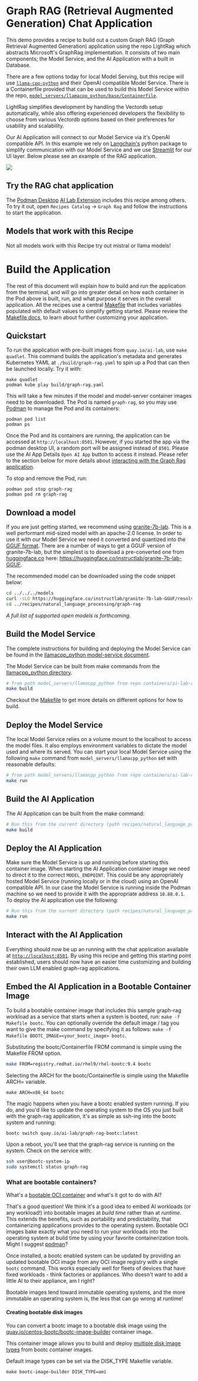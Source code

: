 # Graph RAG (Retrieval Augmented Generation) Chat Application

This demo provides a recipe to build out a custom Graph RAG (Graph Retrieval Augmented Generation) application using the repo LightRag which abstracts Microsoft's GraphRag implementation. It consists of two main components; the Model Service, and the AI Application with a built in Database.

There are a few options today for local Model Serving, but this recipe will use [`llama-cpp-python`](https://github.com/abetlen/llama-cpp-python) and their OpenAI compatible Model Service. There is a Containerfile provided that can be used to build this Model Service within the repo, [`model_servers/llamacpp_python/base/Containerfile`](/model_servers/llamacpp_python/base/Containerfile).

LightRag simplifies development by handling the Vectordb setup automatically, while also offering experienced developers the flexibility to choose from various Vectordb options based on their preferences for usability and scalability.

Our AI Application will connect to our Model Service via it's OpenAI compatible API. In this example we rely on [Langchain's](https://python.langchain.com/docs/get_started/introduction) python package to simplify communication with our Model Service and we use [Streamlit](https://streamlit.io/) for our UI layer. Below please see an example of the RAG application.     

![](/assets/rag_ui.png)


## Try the RAG chat application

The [Podman Desktop](https://podman-desktop.io) [AI Lab Extension](https://github.com/containers/podman-desktop-extension-ai-lab) includes this recipe among others. To try it out, open `Recipes Catalog` -> `Graph Rag` and follow the instructions to start the application.

## Models that work with this Recipe

Not all models work with this Recipe try out mistral or llama models! 

# Build the Application

The rest of this document will explain how to build and run the application from the terminal, and will
go into greater detail on how each container in the Pod above is built, run, and 
what purpose it serves in the overall application. All the recipes use a central [Makefile](../../common/Makefile.common) that includes variables populated with default values to simplify getting started. Please review the [Makefile docs](../../common/README.md), to learn about further customizing your application.

## Quickstart
To run the application with pre-built images from `quay.io/ai-lab`, use `make quadlet`. This command
builds the application's metadata and generates Kubernetes YAML at `./build/graph-rag.yaml` to spin up a Pod that can then be launched locally.
Try it with:

```
make quadlet
podman kube play build/graph-rag.yaml
```

This will take a few minutes if the model and model-server container images need to be downloaded. 
The Pod is named `graph-rag`, so you may use [Podman](https://podman.io) to manage the Pod and its containers:

```
podman pod list
podman ps
```

Once the Pod and its containers are running, the application can be accessed at `http://localhost:8501`. However, if you started the app via the podman desktop UI, a random port will be assigned instead of `8501`. Please use the AI App Details `Open AI App` button to access it instead. 
Please refer to the section below for more details about [interacting with the Graph Rag application](#interact-with-the-ai-application).

To stop and remove the Pod, run:

```
podman pod stop graph-rag
podman pod rm graph-rag
```

## Download a model

If you are just getting started, we recommend using [granite-7b-lab](https://huggingface.co/instructlab/granite-7b-lab). This is a well
performant mid-sized model with an apache-2.0 license. In order to use it with our Model Service we need it converted
and quantized into the [GGUF format](https://github.com/ggerganov/ggml/blob/master/docs/gguf.md). There are a number of
ways to get a GGUF version of granite-7b-lab, but the simplest is to download a pre-converted one from
[huggingface.co](https://huggingface.co) here: https://huggingface.co/instructlab/granite-7b-lab-GGUF.

The recommended model can be downloaded using the code snippet below:

```bash
cd ../../../models
curl -sLO https://huggingface.co/instructlab/granite-7b-lab-GGUF/resolve/main/granite-7b-lab-Q4_K_M.gguf
cd ../recipes/natural_language_processing/graph-rag
```

_A full list of supported open models is forthcoming._  


## Build the Model Service

The complete instructions for building and deploying the Model Service can be found in the
[llamacpp_python model-service document](../../../model_servers/llamacpp_python/README.md).

The Model Service can be built from make commands from the [llamacpp_python directory](../../../model_servers/llamacpp_python/).

```bash
# from path model_servers/llamacpp_python from repo containers/ai-lab-recipes
make build
```
Checkout the [Makefile](../../../model_servers/llamacpp_python/Makefile) to get more details on different options for how to build.

## Deploy the Model Service

The local Model Service relies on a volume mount to the localhost to access the model files. It also employs environment variables to dictate the model used and where its served. You can start your local Model Service using the following `make` command from `model_servers/llamacpp_python` set with reasonable defaults:

```bash
# from path model_servers/llamacpp_python from repo containers/ai-lab-recipes
make run
```

## Build the AI Application

The AI Application can be built from the make command:

```bash
# Run this from the current directory (path recipes/natural_language_processing/graph-rag from repo containers/ai-lab-recipes)
make build
```

## Deploy the AI Application

Make sure the Model Service is up and running before starting this container image. When starting the AI Application container image we need to direct it to the correct `MODEL_ENDPOINT`. This could be any appropriately hosted Model Service (running locally or in the cloud) using an OpenAI compatible API. In our case the Model Service is running inside the Podman machine so we need to provide it with the appropriate address `10.88.0.1`. To deploy the AI application use the following:

```bash
# Run this from the current directory (path recipes/natural_language_processing/graph-rag from repo containers/ai-lab-recipes)
make run 
```

## Interact with the AI Application

Everything should now be up an running with the chat application available at [`http://localhost:8501`](http://localhost:8501). By using this recipe and getting this starting point established, users should now have an easier time customizing and building their own LLM enabled graph-rag applications.   

## Embed the AI Application in a Bootable Container Image

To build a bootable container image that includes this sample graph-rag workload as a service that starts when a system is booted, run: `make -f Makefile bootc`. You can optionally override the default image / tag you want to give the make command by specifying it as follows: `make -f Makefile BOOTC_IMAGE=<your_bootc_image> bootc`.

Substituting the bootc/Containerfile FROM command is simple using the Makefile FROM option.

```bash
make FROM=registry.redhat.io/rhel9/rhel-bootc:9.4 bootc
```

Selecting the ARCH for the bootc/Containerfile is simple using the Makefile ARCH= variable.

```
make ARCH=x86_64 bootc
```

The magic happens when you have a bootc enabled system running. If you do, and you'd like to update the operating system to the OS you just built
with the graph-rag application, it's as simple as ssh-ing into the bootc system and running:

```bash
bootc switch quay.io/ai-lab/graph-rag-bootc:latest
```

Upon a reboot, you'll see that the graph-rag service is running on the system. Check on the service with:

```bash
ssh user@bootc-system-ip
sudo systemctl status graph-rag
```

### What are bootable containers?

What's a [bootable OCI container](https://containers.github.io/bootc/) and what's it got to do with AI?

That's a good question! We think it's a good idea to embed AI workloads (or any workload!) into bootable images at _build time_ rather than
at _runtime_. This extends the benefits, such as portability and predictability, that containerizing applications provides to the operating system.
Bootable OCI images bake exactly what you need to run your workloads into the operating system at build time by using your favorite containerization
tools. Might I suggest [podman](https://podman.io/)?

Once installed, a bootc enabled system can be updated by providing an updated bootable OCI image from any OCI
image registry with a single `bootc` command. This works especially well for fleets of devices that have fixed workloads - think
factories or appliances. Who doesn't want to add a little AI to their appliance, am I right?

Bootable images lend toward immutable operating systems, and the more immutable an operating system is, the less that can go wrong at runtime!

#### Creating bootable disk images

You can convert a bootc image to a bootable disk image using the
[quay.io/centos-bootc/bootc-image-builder](https://github.com/osbuild/bootc-image-builder) container image.

This container image allows you to build and deploy [multiple disk image types](../../common/README_bootc_image_builder.md) from bootc container images.

Default image types can be set via the DISK_TYPE Makefile variable.

`make bootc-image-builder DISK_TYPE=ami`
